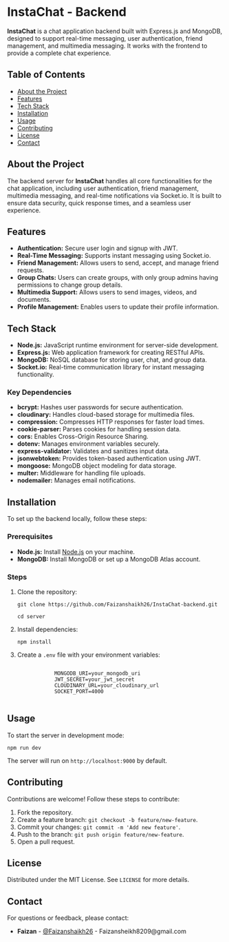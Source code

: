 <h1>InstaChat - Backend</h1>

<p><strong>InstaChat</strong> is a chat application backend built with Express.js and MongoDB, designed to support real-time messaging, user authentication, friend management, and multimedia messaging. It works with the frontend to provide a complete chat experience.</p>

<h2>Table of Contents</h2>
<ul>
    <li><a href="#about-the-project">About the Project</a></li>
    <li><a href="#features">Features</a></li>
    <li><a href="#tech-stack">Tech Stack</a></li>
    <li><a href="#installation">Installation</a></li>
    <li><a href="#usage">Usage</a></li>
    <li><a href="#contributing">Contributing</a></li>
    <li><a href="#license">License</a></li>
    <li><a href="#contact">Contact</a></li>
</ul>

<h2 id="about-the-project">About the Project</h2>
<p>The backend server for <strong>InstaChat</strong> handles all core functionalities for the chat application, including user authentication, friend management, multimedia messaging, and real-time notifications via Socket.io. It is built to ensure data security, quick response times, and a seamless user experience.</p>

<h2 id="features">Features</h2>
<ul>
    <li><strong>Authentication:</strong> Secure user login and signup with JWT.</li>
    <li><strong>Real-Time Messaging:</strong> Supports instant messaging using Socket.io.</li>
    <li><strong>Friend Management:</strong> Allows users to send, accept, and manage friend requests.</li>
    <li><strong>Group Chats:</strong> Users can create groups, with only group admins having permissions to change group details.</li>
    <li><strong>Multimedia Support:</strong> Allows users to send images, videos, and documents.</li>
    <li><strong>Profile Management:</strong> Enables users to update their profile information.</li>
</ul>

<h2 id="tech-stack">Tech Stack</h2>
<ul>
    <li><strong>Node.js:</strong> JavaScript runtime environment for server-side development.</li>
    <li><strong>Express.js:</strong> Web application framework for creating RESTful APIs.</li>
    <li><strong>MongoDB:</strong> NoSQL database for storing user, chat, and group data.</li>
    <li><strong>Socket.io:</strong> Real-time communication library for instant messaging functionality.</li>
</ul>

<h3>Key Dependencies</h3>
<ul>
    <li><strong>bcrypt:</strong> Hashes user passwords for secure authentication.</li>
    <li><strong>cloudinary:</strong> Handles cloud-based storage for multimedia files.</li>
    <li><strong>compression:</strong> Compresses HTTP responses for faster load times.</li>
    <li><strong>cookie-parser:</strong> Parses cookies for handling session data.</li>
    <li><strong>cors:</strong> Enables Cross-Origin Resource Sharing.</li>
    <li><strong>dotenv:</strong> Manages environment variables securely.</li>
    <li><strong>express-validator:</strong> Validates and sanitizes input data.</li>
    <li><strong>jsonwebtoken:</strong> Provides token-based authentication using JWT.</li>
    <li><strong>mongoose:</strong> MongoDB object modeling for data storage.</li>
    <li><strong>multer:</strong> Middleware for handling file uploads.</li>
    <li><strong>nodemailer:</strong> Manages email notifications.</li>
</ul>

<h2 id="installation">Installation</h2>
<p>To set up the backend locally, follow these steps:</p>

<h3>Prerequisites</h3>
<ul>
    <li><strong>Node.js:</strong> Install <a href="https://nodejs.org/">Node.js</a> on your machine.</li>
    <li><strong>MongoDB:</strong> Install MongoDB or set up a MongoDB Atlas account.</li>
</ul>

<h3>Steps</h3>
<ol>
    <li>Clone the repository:
        <pre><code>git clone https://github.com/Faizanshaikh26/InstaChat-backend.git</code></pre>
        <pre><code>cd server</code></pre>
    </li>
    <li>Install dependencies:
        <pre><code>npm install</code></pre>
    </li>
    <li>Create a <code>.env</code> file with your environment variables:
        <pre><code>
            MONGODB_URI=your_mongodb_uri
            JWT_SECRET=your_jwt_secret
            CLOUDINARY_URL=your_cloudinary_url
            SOCKET_PORT=4000
        </code></pre>
    </li>
</ol>

<h2 id="usage">Usage</h2>
<p>To start the server in development mode:</p>
<pre><code>npm run dev</code></pre>
<p>The server will run on <code>http://localhost:9000</code> by default.</p>

<h2 id="contributing">Contributing</h2>
<p>Contributions are welcome! Follow these steps to contribute:</p>
<ol>
    <li>Fork the repository.</li>
    <li>Create a feature branch: <code>git checkout -b feature/new-feature</code>.</li>
    <li>Commit your changes: <code>git commit -m 'Add new feature'</code>.</li>
    <li>Push to the branch: <code>git push origin feature/new-feature</code>.</li>
    <li>Open a pull request.</li>
</ol>

<h2 id="license">License</h2>
<p>Distributed under the MIT License. See <code>LICENSE</code> for more details.</p>

<h2 id="contact">Contact</h2>
<p>For questions or feedback, please contact:</p>
<ul>
    <li><strong>Faizan</strong> - <a href="https://github.com/Faizanshaikh26">@Faizanshaikh26</a> - Faizansheikh8209@gmail.com</li>
</ul>
